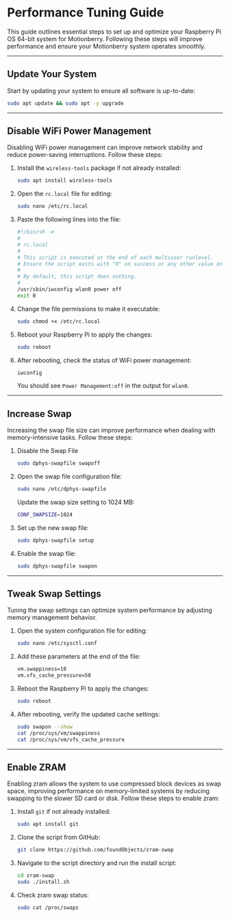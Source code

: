# Performance Tuning Guide

This guide outlines essential steps to set up and optimize your Raspberry Pi OS 64-bit system for Motionberry. Following these steps will improve performance and ensure your Motionberry system operates smoothly.

---

## Update Your System

Start by updating your system to ensure all software is up-to-date:

```bash
sudo apt update && sudo apt -y upgrade
```

---

## Disable WiFi Power Management

Disabling WiFi power management can improve network stability and reduce power-saving interruptions. Follow these steps:

1. Install the `wireless-tools` package if not already installed:
    ```bash
    sudo apt install wireless-tools
    ```

2. Open the `rc.local` file for editing:
    ```bash
    sudo nano /etc/rc.local
    ```

3. Paste the following lines into the file:
    ```bash
    #!/bin/sh -e
    #
    # rc.local
    #
    # This script is executed at the end of each multiuser runlevel.
    # Ensure the script exits with "0" on success or any other value on error.
    #
    # By default, this script does nothing.
    #
    /usr/sbin/iwconfig wlan0 power off
    exit 0
   ```

4. Change the file permissions to make it executable:
    ```bash
    sudo chmod +x /etc/rc.local
    ```

5. Reboot your Raspberry Pi to apply the changes:
    ```bash
    sudo reboot
    ```

6. After rebooting, check the status of WiFi power management:
    ```bash
    iwconfig
    ```
    You should see `Power Management:off` in the output for `wlan0`.

---

## Increase Swap

Increasing the swap file size can improve performance when dealing with memory-intensive tasks. Follow these steps:

1. Disable the Swap File
    ```bash
    sudo dphys-swapfile swapoff
    ```

2. Open the swap file configuration file:
    ```bash
    sudo nano /etc/dphys-swapfile
    ```

    Update the swap size setting to 1024 MB:
    ```bash
    CONF_SWAPSIZE=1024
    ```

3. Set up the new swap file:
    ```bash
    sudo dphys-swapfile setup
    ```

4. Enable the swap file:
    ```bash
    sudo dphys-swapfile swapon
    ```

---

## Tweak Swap Settings

Tuning the swap settings can optimize system performance by adjusting memory management behavior.

1. Open the system configuration file for editing:
    ```bash
    sudo nano /etc/sysctl.conf
    ```

2. Add these parameters at the end of the file:
    ```bash
    vm.swappiness=10
    vm.vfs_cache_pressure=50
    ```

3. Reboot the Raspberry Pi to apply the changes:
    ```bash
    sudo reboot
    ```

4. After rebooting, verify the updated cache settings:
    ```bash
    sudo swapon --show
    cat /proc/sys/vm/swappiness
    cat /proc/sys/vm/vfs_cache_pressure
    ```

---

## Enable ZRAM

Enabling zram allows the system to use compressed block devices as swap space, improving performance on memory-limited systems by reducing swapping to the slower SD card or disk. Follow these steps to enable zram:

1. Install `git` if not already installed:
    ```bash
    sudo apt install git
    ```

2. Clone the script from GitHub:
    ```bash
    git clone https://github.com/foundObjects/zram-swap
    ```

3. Navigate to the script directory and run the install script:
    ```bash
    cd zram-swap
    sudo ./install.sh
   ```

4. Check zram swap status:
    ```bash
    sudo cat /proc/swaps
    ```
